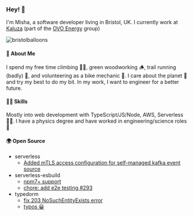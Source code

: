 ### Hey! 👋

I'm Misha, a software developer living in Bristol, UK. I currently work at [Kaluza](https://www.kaluza.com/) (part of the [OVO Energy](https://www.ovoenergy.com/) group)

![bristolballoons](https://user-images.githubusercontent.com/25983780/159350705-3b03828f-c86d-43f9-a0e5-9b79c835e073.png)


#### 🤸 About Me
I spend my free time climbing 🧗‍♂️, green woodworking 🪵, trail running (badly) 🏃‍, and volunteering as a bike mechanic 🔧. I care about the planet 🌻 and try my best to do my bit. In my work, I want to engineer for a better future.

#### 🤹🏽 Skills
Mostly into web development with TypeScript/JS/Node, AWS, Serverless 👨‍💻. I have a physics degree and have worked in engineering/science roles 🔬

#### 🌍 Open Source
 - serverless 
   - [Added mTLS access configuration for self-managed kafka event source](https://github.com/serverless/serverless/pull/10273)
 - serverless-esbuild 
   - [npm7+ support](https://github.com/floydspace/serverless-esbuild/pull/289) 
   - [chore: add e2e testing #293](https://github.com/floydspace/serverless-esbuild/pull/293)
 - typedorm 
   - [fix 203 NoSuchEntityExists error](https://github.com/typedorm/typedorm/pull/214)
   - [typos 😀](https://github.com/typedorm/typedorm/pull/202)
